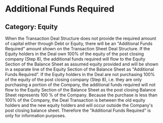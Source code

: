 # Additional Funds Required
## Category: Equity
When the Transaction Deal Structure does not provide the required amount of capital either through Debt or Equity, there will be an "Additional Funds Required" amount shown on the Transaction Sheet Deal Structure. If the Equity holders in the Deal own 100% of the equity of the post closing company (Step 8), the additional funds required will flow to the Equity Section of the Balance Sheet as assumed equity provided and will be shown in a separate line of the Equity Section of the Balance Sheet as "Additional Funds Required".
If the Equity holders in the Deal are not purchasing 100% of the equity of the post closing company (Step 8), i.e. they are only purchasing a portion of the Company, the additional funds required will not flow to the Equity Section of the Balance Sheet as the post closing Balance Sheet represents 100 % of the Company. Because the purchase is less than 100% of the Company, the Deal Transaction is between the old equity holders and the new equity holders and will occur outside the Company's post closing balance sheet. Therefore the "Additional Funds Required" is only for information purposes.
